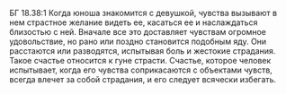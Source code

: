 БГ 18.38:1	Когда юноша знакомится с девушкой, чувства вызывают в нем страстное желание видеть ее, касаться ее и наслаждаться близостью с ней. Вначале все это доставляет чувствам огромное удовольствие, но рано или поздно становится подобным яду. Они расстаются или разводятся, испытывая боль и жестокие страдания. Такое счастье относится к гуне страсти. Счастье, которое человек испытывает, когда его чувства соприкасаются с объектами чувств, всегда влечет за собой страдания, и его следует всячески избегать.